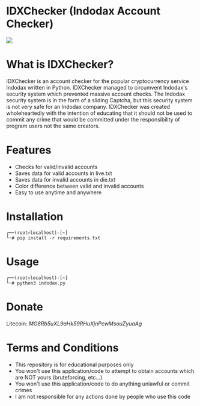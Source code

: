 # IDXChecker (Indodax Account Checker)
<img src="https://coindaily.co.id/wp-content/uploads/2018/05/indodax.png">

# What is IDXChecker?
IDXChecker is an account checker for the popular cryptocurrency service Indodax written in Python. IDXChecker managed to circumvent Indodax's security system which prevented massive account checks. The Indodax security system is in the form of a sliding Captcha, but this security system is not very safe for an Indodax company. IDXChecker was created wholeheartedly with the intention of educating that it should not be used to commit any crime that would be committed under the responsibility of program users not the same creators.

# Features
- Checks for valid/invalid accounts
- Saves data for valid accounts in live.txt
- Saves data for invalid accounts in die.txt
- Color difference between valid and invalid accounts
- Easy to use anytime and anywhere

# Installation
```
┌──(root💀localhost)-[~]
└─# pip install -r requirements.txt
```

# Usage
```
┌──(root💀localhost)-[~]
└─# python3 indodax.py
```

# Donate
Litecoin: *MG8Rb5uXL9aHk59RHuXjnPcwMsouZyuaAg*

# Terms and Conditions
- This repository is for educational purposes only
- You won't use this application/code to attempt to obtain accounts which are NOT yours (bruteforcing, etc...)
- You won't use this application/code to do anything unlawful or commit crimes
- I am not responsible for any actions done by people who use this code
